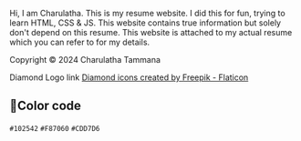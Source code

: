 Hi, I am Charulatha. This is my resume website. I did this for fun, trying to learn HTML, CSS & JS. This website contains true information but solely don't depend on this resume. This website is attached to my actual resume which you can refer to for my details.

Copyright © 2024 Charulatha Tammana

Diamond Logo link
<a href="https://www.flaticon.com/free-icons/diamond" title="diamond icons">Diamond icons created by Freepik - Flaticon</a>

## 🎨Color code

`#102542`
`#F87060`
`#CDD7D6`
